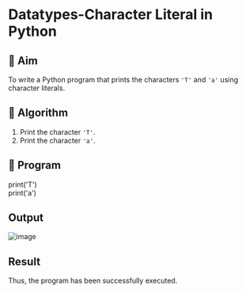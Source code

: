 # Datatypes-Character Literal in Python

## 🎯 Aim
To write a Python program that prints the characters `'T'` and `'a'` using character literals.

## 🧠 Algorithm
1. Print the character `'T'`.
2. Print the character `'a'`.

## 🧾 Program
print('T')      
print('a')      

## Output
![image](https://github.com/user-attachments/assets/2b0c91eb-1b0c-4e28-a51d-f44d57c41750)

## Result
Thus, the program has been successfully executed.
